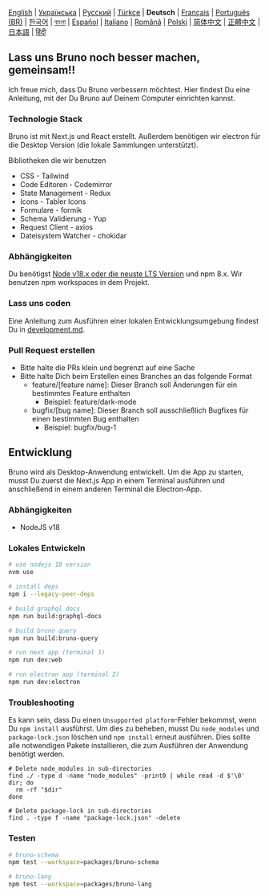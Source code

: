 [English](../../contributing.md)
| [Українська](./contributing_ua.md)
| [Русский](./contributing_ru.md)
| [Türkçe](./contributing_tr.md)
| **Deutsch**
| [Français](./contributing_fr.md)
| [Português (BR)](./contributing_pt_br.md)
| [한국어](./contributing_kr.md)
| [বাংলা](./contributing_bn.md)
| [Español](./contributing_es.md)
| [Italiano](./contributing_it.md)
| [Română](./contributing_ro.md)
| [Polski](./contributing_pl.md)
| [简体中文](./contributing_cn.md)
| [正體中文](./contributing_zhtw.md)
| [日本語](./contributing_ja.md)
| [हिंदी](./contributing_hi.md)

## Lass uns Bruno noch besser machen, gemeinsam!!

Ich freue mich, dass Du Bruno verbessern möchtest. Hier findest Du eine Anleitung, mit der Du Bruno auf Deinem Computer einrichten kannst.

### Technologie Stack

Bruno ist mit Next.js und React erstellt. Außerdem benötigen wir electron für die Desktop Version (die lokale Sammlungen unterstützt).

Bibliotheken die wir benutzen

- CSS - Tailwind
- Code Editoren - Codemirror
- State Management - Redux
- Icons - Tabler Icons
- Formulare - formik
- Schema Validierung - Yup
- Request Client - axios
- Dateisystem Watcher - chokidar

### Abhängigkeiten

Du benötigst [Node v18.x oder die neuste LTS Version](https://nodejs.org/en/) und npm 8.x. Wir benutzen npm workspaces in dem Projekt.

### Lass uns coden

Eine Anleitung zum Ausführen einer lokalen Entwicklungsumgebung findest Du in [development.md](docs/development_de.md).

### Pull Request erstellen

- Bitte halte die PRs klein und begrenzt auf eine Sache
- Bitte halte Dich beim Erstellen eines Branches an das folgende Format
  - feature/[feature name]: Dieser Branch soll Änderungen für ein bestimmtes Feature enthalten
    - Beispiel: feature/dark-mode
  - bugfix/[bug name]: Dieser Branch soll ausschließlich Bugfixes für einen bestimmten Bug enthalten
    - Beispiel: bugfix/bug-1

## Entwicklung

Bruno wird als Desktop-Anwendung entwickelt. Um die App zu starten, musst Du zuerst die Next.js App in einem Terminal ausführen und anschließend in einem anderen Terminal die Electron-App.

### Abhängigkeiten

- NodeJS v18

### Lokales Entwickeln

```bash
# use nodejs 18 version
nvm use

# install deps
npm i --legacy-peer-deps

# build graphql docs
npm run build:graphql-docs

# build bruno query
npm run build:bruno-query

# run next app (terminal 1)
npm run dev:web

# run electron app (terminal 2)
npm run dev:electron
```

### Troubleshooting

Es kann sein, dass Du einen `Unsupported platform`-Fehler bekommst, wenn Du `npm install` ausführst. Um dies zu beheben, musst Du `node_modules` und `package-lock.json` löschen und `npm install` erneut ausführen. Dies sollte alle notwendigen Pakete installieren, die zum Ausführen der Anwendung benötigt werden.

```shell
# Delete node_modules in sub-directories
find ./ -type d -name "node_modules" -print0 | while read -d $'\0' dir; do
  rm -rf "$dir"
done

# Delete package-lock in sub-directories
find . -type f -name "package-lock.json" -delete
```

### Testen

```bash
# bruno-schema
npm test --workspace=packages/bruno-schema

# bruno-lang
npm test --workspace=packages/bruno-lang
```
